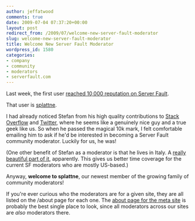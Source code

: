 ```yaml
---
author: jeffatwood
comments: true
date: 2009-07-04 07:37:20+00:00
layout: post
redirect_from: /2009/07/welcome-new-server-fault-moderator
slug: welcome-new-server-fault-moderator
title: Welcome New Server Fault Moderator
wordpress_id: 1580
categories:
- company
- community
- moderators
- serverfault.com
---
```



Last week, the first user [reached 10,000 reputation on Server Fault](http://serverfault.com/users).



That user is [splattne](http://serverfault.com/users/45/splattne).







I had already noticed Stefan from his high quality contributions to [Stack Overflow](http://stackoverflow.com/users/6461/splattne) and [Twitter](http://twitter.com/splattne), where he seems like a genuinely nice guy and a true geek like us. So when he passed the magical 10k mark, I felt comfortable emailing him to ask if he'd be interested in becoming a Server Fault community moderator. Luckily for us, he was!



(One other benefit of Stefan as a moderator is that he lives in Italy. A [really beautiful part of it](http://www.youtube.com/watch?v=H_F3YWYFIyA), apparently. This gives us better time coverage for the current SF moderators who are mostly US-based.)



Anyway, **welcome to splattne**, our newest member of the growing family of community moderators!



If you're ever curious who the moderators are for a given site, they are all listed on the /about page for each one. The [about page for the meta site](http://meta.stackoverflow.com/about) is probably the best single place to look, since all moderators across our sites are _also_ moderators there.

